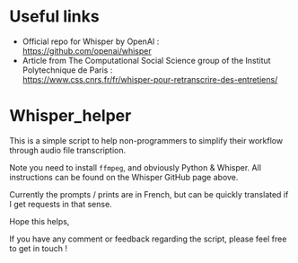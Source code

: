 # Useful links
- Official repo for Whisper by OpenAI : <br>https://github.com/openai/whisper
- Article from The Computational Social Science group of the Institut Polytechnique de Paris :
  <br>https://www.css.cnrs.fr/fr/whisper-pour-retranscrire-des-entretiens/

# Whisper_helper
This is a simple script to help non-programmers to simplify their workflow through audio file transcription.

Note you need to install ```ffmpeg```, and obviously Python & Whisper. All instructions can be found on the Whisper GitHub page above. 

Currently the prompts / prints are in French, but can be quickly translated if I get requests in that sense. 

Hope this helps, 

If you have any comment or feedback regarding the script, please feel free to get in touch ! 
